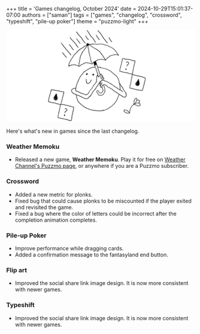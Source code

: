 +++
title = 'Games changelog, October 2024'
date = 2024-10-29T15:01:37-07:00
authors = ["saman"]
tags = ["games", "changelog", "crossword", "typeshift", "pile-up poker"]
theme = "puzzmo-light"
+++

![An illustration of Puzzmo surrounded by weather Memoku pieces, holding an umbrella.](brella.png)


Here's what's new in games since the last changelog.


### Weather Memoku

- Released a new game, **Weather Memoku**. Play it for free on [Weather Channel's Puzzmo page](https://www.puzzmo.com/+/weather/play/weather-memoku/), or anywhere if you are a Puzzmo subscriber.

### Crossword

- Added a new metric for plonks.
- Fixed bug that could cause plonks to be miscounted if the player exited and revisited the game.
- Fixed a bug where the color of letters could be incorrect after the completion animation completes.

### Pile-up Poker

- Improve performance while dragging cards.
- Added a confirmation message to the fantasyland end button.

### Flip art

- Improved the social share link image design. It is now more consistent with newer games.

### Typeshift

- Improved the social share link image design. It is now more consistent with newer games.

